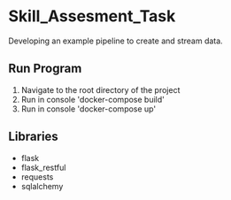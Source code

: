 # Skill_Assesment_Task
Developing an example pipeline to create and stream data. 

## Run Program
1. Navigate to the root directory of the project
2. Run in console 'docker-compose build'
3. Run in console 'docker-compose up'

## Libraries
* flask
* flask_restful
* requests
* sqlalchemy
